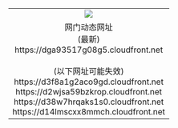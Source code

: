 ﻿<table>
  <tr></tr>
  <tr><td colspan=2 align=center><img src="https://dga93517g08g5.cloudfront.net/Up/oGate.jpg" /></td></tr>
  <tr><td colspan=2 align=center>网门动态网址<br/>(最新)
<br>https://dga93517g08g5.cloudfront.net
<br/><br/>(以下网址可能失效)
<br>https://d3f8a1g2aco9gd.cloudfront.net
<br>https://d2wjsa59bzkrop.cloudfront.net
<br>https://d38w7hrqaks1s0.cloudfront.net
<br>https://d14lmscxx8mmch.cloudfront.net
    </td>
  </tr>
</table>
